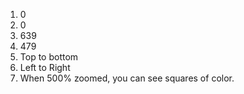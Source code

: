 1. 0
2. 0
3. 639
4. 479
5. Top to bottom
6. Left to Right
7. When 500% zoomed, you can see squares of color.